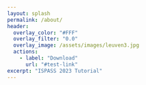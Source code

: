 ```yaml
---
layout: splash
permalink: /about/
header:
  overlay_color: "#FFF"
  overlay_filter: "0.0"
  overlay_image: /assets/images/leuven3.jpg
  actions:
    - label: "Download"
      url: "#test-link"
excerpt: "ISPASS 2023 Tutorial"
---
```

